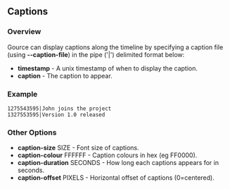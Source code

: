 ## Captions ##

### Overview ###

Gource can display captions along the timeline by specifying a caption file
(using **--caption-file**) in the pipe ('|') delimited format below:

  * **timestamp** - A unix timestamp of when to display the caption.
  * **caption**   - The caption to appear.

### Example ###

```
1275543595|John joins the project
1327553595|Version 1.0 released
```

### Other Options ###

  * **caption-size** SIZE        - Font size of captions.
  * **caption-colour** FFFFFF    - Caption colours in hex (eg FF0000).
  * **caption-duration** SECONDS - How long each captions appears for in seconds.
  * **caption-offset** PIXELS    - Horizontal offset of captions (0=centered).